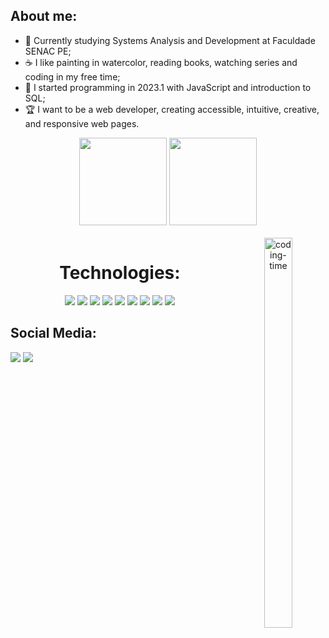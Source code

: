## About me:
- 👋 Currently studying Systems Analysis and Development at Faculdade SENAC PE;
- ☕ I like painting in watercolor, reading books, watching series and coding in my free time;
- 📌 I started programming in 2023.1 with JavaScript and introduction to SQL;
- 🏆 I want to be a web developer, creating accessible, intuitive, creative, and responsive web pages.
    
<div align="center">  
  <img height="140em" src="https://github-readme-stats-sigma-five.vercel.app/api?username=carloscamposb&show_icons=true&title_color=677bbf&icon_color=4c5f9e&text_color=4c5f9e&bg_color=0d1117&hide_border=true&theme=tokyonight">  
   <img height="140em" src="https://github-readme-stats-sigma-five.vercel.app/api/top-langs/?username=carloscamposb&title_color=677bbf&text_color=4c5f9e&bg_color=0d1117&theme=tokyonight&hide_border=true&layout=compact">
</div>

<div  align="center"> 
  <div style="display: inline_block"><br>
    <img align="right" height="40%" width="30%" alt="coding-time" src="https://cdn.dribbble.com/users/1979051/screenshots/4603049/keyboard_dri.gif">
    <h1 align="center"> Technologies:</h1>
    <img src='https://img.shields.io/badge/C-00599C?style=for-the-badge&logo=c&logoColor=white'>
    <img src='https://img.shields.io/badge/JavaScript-323330?style=for-the-badge&logo=javascript&logoColor=F7DF1E'>
<!--     <img src='https://img.shields.io/badge/kotlin-%237F52FF.svg?style=for-the-badge&logo=kotlin&logoColor=white'>  -->
    <img src='https://img.shields.io/badge/java-%23ED8B00.svg?style=for-the-badge&logo=openjdk&logoColor=white'>
     <img src= 'https://img.shields.io/badge/python-3670A0?style=for-the-badge&logo=python&logoColor=ffdd54'>
    <img src='https://img.shields.io/badge/bootstrap-%238511FA.svg?style=for-the-badge&logo=bootstrap&logoColor=white'>
    <img src='https://img.shields.io/badge/MySQL-005C84?style=for-the-badge&logo=mysql&logoColor=white'>      
    <img src='https://img.shields.io/badge/figma-%23F24E1E.svg?style=for-the-badge&logo=figma&logoColor=white'>
    <img src='https://img.shields.io/badge/Trello-%23026AA7.svg?style=for-the-badge&logo=Trello&logoColor=white'>  
    <img src='https://img.shields.io/badge/jira-%230A0FFF.svg?style=for-the-badge&logo=jira&logoColor=white'>  
  </div>
</div>

<div  align="start"> 
    <div style="display: inline_block">
        <h2 align="start">Social Media:</h2> 
      <a href = "mailto:carloscampos.bn@gmail.com"><img src="https://img.shields.io/badge/Gmail-D14836?style=for-the-badge&logo=gmail&logoColor=white" target="_blank"></a>
      <a href="https://www.linkedin.com/in/devcarloscampos/" target="_blank"><img src="https://img.shields.io/badge/-LinkedIn-%230077B5?style=for-the-badge&logo=linkedin&logoColor=white" target="_blank"></a> 
    </div>  
</div>
